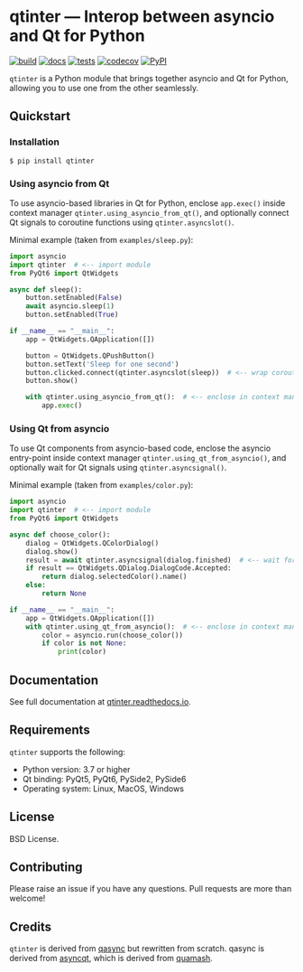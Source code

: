 # qtinter — Interop between asyncio and Qt for Python

[![build](https://github.com/fancidev/qtinter/actions/workflows/build.yml/badge.svg)](https://github.com/fancidev/qtinter/actions/workflows/build.yml)
[![docs](https://readthedocs.org/projects/qtinter/badge/?version=latest)](https://qtinter.readthedocs.io/en/latest/?badge=latest)
[![tests](https://github.com/fancidev/qtinter/actions/workflows/tests.yml/badge.svg)](https://github.com/fancidev/qtinter/actions/workflows/tests.yml)
[![codecov](https://codecov.io/gh/fancidev/qtinter/branch/master/graph/badge.svg?token=JZ5ON6CHKA)](https://codecov.io/gh/fancidev/qtinter)
[![PyPI](https://img.shields.io/pypi/v/qtinter)](https://pypi.org/project/qtinter/)

`qtinter` is a Python module that brings together asyncio and Qt
for Python, allowing you to use one from the other seamlessly.

## Quickstart

### Installation

```commandline
$ pip install qtinter
```

### Using asyncio from Qt

To use asyncio-based libraries in Qt for Python, enclose `app.exec()`
inside context manager `qtinter.using_asyncio_from_qt()`, and optionally
connect Qt signals to coroutine functions using `qtinter.asyncslot()`.

Minimal example (taken from `examples/sleep.py`):

```Python
import asyncio
import qtinter  # <-- import module
from PyQt6 import QtWidgets

async def sleep():
    button.setEnabled(False)
    await asyncio.sleep(1)
    button.setEnabled(True)

if __name__ == "__main__":
    app = QtWidgets.QApplication([])

    button = QtWidgets.QPushButton()
    button.setText('Sleep for one second')
    button.clicked.connect(qtinter.asyncslot(sleep))  # <-- wrap coroutine function
    button.show()

    with qtinter.using_asyncio_from_qt():  # <-- enclose in context manager
        app.exec()
```

### Using Qt from asyncio

To use Qt components from asyncio-based code, enclose the asyncio
entry-point inside context manager `qtinter.using_qt_from_asyncio()`,
and optionally wait for Qt signals using `qtinter.asyncsignal()`.

Minimal example (taken from `examples/color.py`):

```Python
import asyncio
import qtinter  # <-- import module
from PyQt6 import QtWidgets

async def choose_color():
    dialog = QtWidgets.QColorDialog()
    dialog.show()
    result = await qtinter.asyncsignal(dialog.finished)  # <-- wait for signal
    if result == QtWidgets.QDialog.DialogCode.Accepted:
        return dialog.selectedColor().name()
    else:
        return None

if __name__ == "__main__":
    app = QtWidgets.QApplication([])
    with qtinter.using_qt_from_asyncio():  # <-- enclose in context manager
        color = asyncio.run(choose_color())
        if color is not None:
            print(color)
```

## Documentation

See full documentation at [qtinter.readthedocs.io](https://qtinter.readthedocs.io).


## Requirements

`qtinter` supports the following:

- Python version: 3.7 or higher
- Qt binding: PyQt5, PyQt6, PySide2, PySide6
- Operating system: Linux, MacOS, Windows


## License

BSD License.


## Contributing

Please raise an issue if you have any questions. Pull requests are more
than welcome!


## Credits

`qtinter` is derived from
[qasync](https://github.com/CabbageDevelopment/qasync) but rewritten from 
scratch.  qasync is derived from 
[asyncqt](https://github.com/gmarull/asyncqt), which is derived from
[quamash](https://github.com/harvimt/quamash).
